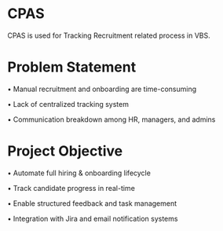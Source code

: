 # CPAS
CPAS is used for Tracking Recruitment related process in VBS.


# Problem Statement
• Manual recruitment and onboarding are time-consuming

• Lack of centralized tracking system

• Communication breakdown among HR, managers, and admins


# Project Objective
• Automate full hiring & onboarding lifecycle

• Track candidate progress in real-time

• Enable structured feedback and task management

• Integration with Jira and email notification systems


